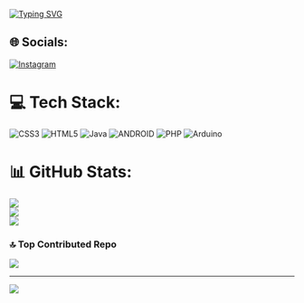 [![Typing SVG](https://readme-typing-svg.demolab.com?font=Fira+Code&weight=600&size=27&pause=1000&color=4D0487&width=435&lines=Hello+World%2C+I'm+Murilo+Eugenio;Future+brazilian+developer)](https://git.io/typing-svg)


## 🌐 Socials:
[![Instagram](https://img.shields.io/badge/Instagram-%23E4405F.svg?logo=Instagram&logoColor=white)](https://instagram.com/muh_eugenio) 

# 💻 Tech Stack:
![CSS3](https://img.shields.io/badge/css3-%231572B6.svg?style=for-the-badge&logo=css3&logoColor=white) ![HTML5](https://img.shields.io/badge/html5-%23E34F26.svg?style=for-the-badge&logo=html5&logoColor=white) ![Java](https://img.shields.io/badge/java-%23ED8B00.svg?style=for-the-badge&logo=java&logoColor=white) ![ANDROID](https://img.shields.io/badge/android-%2320232a.svg?style=for-the-badge&logo=android&logoColor=%a4c639) ![PHP](https://img.shields.io/badge/php-%23777BB4.svg?style=for-the-badge&logo=php&logoColor=white) ![Arduino](https://img.shields.io/badge/-Arduino-00979D?style=for-the-badge&logo=Arduino&logoColor=white)
# 📊 GitHub Stats:
![](https://github-readme-stats.vercel.app/api?username=MuriloOGenio&theme=tokyonight&hide_border=false&include_all_commits=false&count_private=false)<br/>
![](https://github-readme-streak-stats.herokuapp.com/?user=MuriloOGenio&theme=tokyonight&hide_border=false)<br/>
![](https://github-readme-stats.vercel.app/api/top-langs/?username=MuriloOGenio&theme=tokyonight&hide_border=false&include_all_commits=false&count_private=false&layout=compact)

### 🔝 Top Contributed Repo
![](https://github-contributor-stats.vercel.app/api?username=MuriloOGenio&limit=5&theme=tokyonight&combine_all_yearly_contributions=true)

---
[![](https://visitcount.itsvg.in/api?id=MuriloOGenio&icon=0&color=6)](https://visitcount.itsvg.in)

<!-- Proudly created with GPRM ( https://gprm.itsvg.in ) -->
